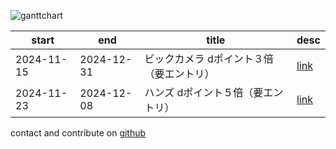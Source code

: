 
![ganttchart](https://usop4.github.io/pokanpo/ganttchart.png)

|start     |end       |title|desc|
|----------|----------|-----|----|
|2024-11-15|2024-12-31|ビックカメラ dポイント３倍（要エントリ）|[link](https://dpoint.docomo.ne.jp/cp_7/biccamera_241115_5904/index.html)|
|2024-11-23|2024-12-08|ハンズ dポイント５倍（要エントリ）|[link](https://info.hands.net/campaign/dpoint-2411.html)|

contact and contribute on [github](https://github.com/usop4/pokanpo)
